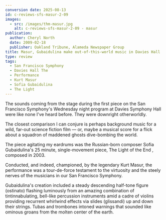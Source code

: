 ```yaml
---
conversion date: 2025-08-13
id: c-reviews-sfs-masur-2-09
images:
  - src: /images/thm-masur.jpg
    alt: c-reviews-sfs-masur-2-09 - masur
publication:
  author: Cheryl North
  date: 2009-02-18
  publisher: Oakland Tribune, Alameda Newspaper Group
title: Masur, Gubaidulina make out-of-this-world music in Davies Hall
type: review
tags:
  - San Francisco Symphony
  - Davies Hall The
  - Performance
  - Kurt Masur
  - Sofia Gubaidulina
  - The Light
---
```

The sounds coming from the stage during the first piece on the San Francisco Symphony's Wednesday night program at Davies Symphony Hall were like none I've heard before. They were downright otherworldly.

The closest comparison I can conjure is perhaps background music for a wild, far-out science fiction film — or, maybe a musical score for a flick about a squadron of maddened ghosts dive-bombing the world.

The piece agitating my eardrums was the Russian-born composer Sofia Gubaidulina's 25 minute, single-movement piece,  The Light of the End , composed in 2003.

Conducted, and indeed, championed, by the legendary Kurt Masur, the performance was a tour-de-force testament to the virtuosity and the steely nerves of the musicians in our San Francisco Symphony.

Gubaidulina's creation included a steady descending half-tone figure (ostinato) flashing luminously from an amazing combination of tintinnabulating, bell-like percussion instruments amid a cadre of violins providing recurrent whirlwind effects via slides (glissandi) up and down their strings. Tubas and trombones intoned warnings that sounded like ominous groans from the molten center of the earth.

